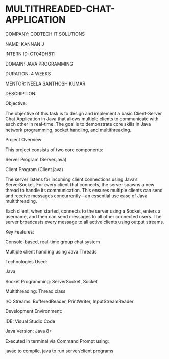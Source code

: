 # MULTITHREADED-CHAT-APPLICATION

COMPANY: CODTECH IT SOLUTIONS

NAME: KANNAN J

INTERN ID: CT04DH811

DOMAIN: JAVA PROGRAMMING

DURATION: 4 WEEKS

MENTOR: NEELA SANTHOSH KUMAR

DESCRIPTION:

Objective:

The objective of this task is to design and implement a basic Client-Server Chat Application in Java that allows multiple clients to communicate with each other in real-time. The goal is to demonstrate core skills in Java network programming, socket handling, and multithreading.

Project Overview:

This project consists of two core components:

Server Program (Server.java)

Client Program (Client.java)

The server listens for incoming client connections using Java’s ServerSocket. For every client that connects, the server spawns a new thread to handle its communication. This ensures multiple clients can send and receive messages concurrently—an essential use case of Java multithreading.

Each client, when started, connects to the server using a Socket, enters a username, and then can send messages to all other connected users. The server broadcasts every message to all active clients using output streams.

Key Features:

Console-based, real-time group chat system

Multiple client handling using Java Threads

Technologies Used:

Java

Socket Programming: ServerSocket, Socket

Multithreading: Thread class

I/O Streams: BufferedReader, PrintWriter, InputStreamReader

Development Environment:

IDE: Visual Studio Code

Java Version: Java 8+

Executed in terminal via Command Prompt using:

javac to compile, java to run server/client programs
